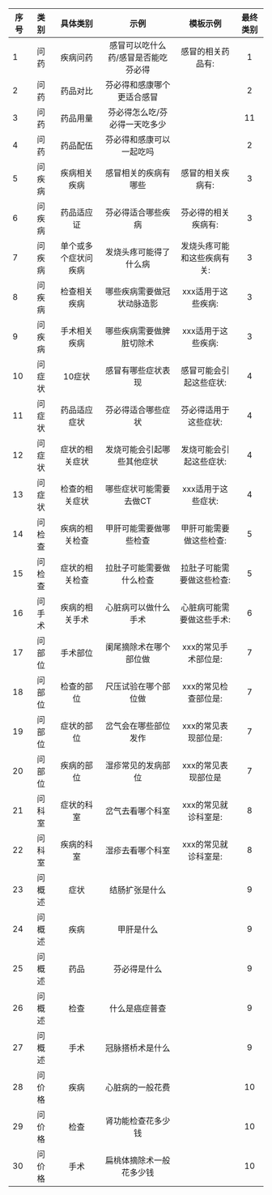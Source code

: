 序号 | 类别 | 具体类别 | 示例| 模板示例 | 最终类别
----|:------:|:------:|:------:|:------:|:------:
 1 | 问药 | 疾病问药 | 感冒可以吃什么药/感冒是否能吃芬必得 | 感冒的相关药品有: | 1
 2 | 问药 | 药品对比 | 芬必得和感康哪个更适合感冒 | | 2
 3 | 问药 | 药品用量 | 芬必得怎么吃/芬必得一天吃多少 | | 11
 4 | 问药 | 药品配伍 | 芬必得和感康可以一起吃吗 | | 2
 5 | 问疾病 | 疾病相关疾病 | 感冒相关的疾病有哪些 | 感冒的相关疾病有: | 3
 6 | 问疾病 | 药品适应证 | 芬必得适合哪些疾病 |	芬必得的相关疾病有: | 3
 7 | 问疾病 | 单个或多个症状问疾病 | 发烧头疼可能得了什么病 | 发烧头疼可能和这些疾病有关: | 3
 8 | 问疾病 | 检查相关疾病 | 哪些疾病需要做冠状动脉造影 | xxx适用于这些疾病: | 3
 9 | 问疾病 | 手术相关疾病 | 哪些疾病需要做脾脏切除术 | xxx适用于这些疾病: | 3
 10 | 问症状 | 10症状 | 感冒有哪些症状表现 | 感冒可能会引起这些症状: | 4
 11 | 问症状 | 药品适应症状 | 芬必得适合哪些症状 | 芬必得适用于这些症状: | 4
 12 | 问症状 | 症状的相关症状 | 发烧可能会引起哪些其他症状 | 发烧可能会引起这些症状: | 4
 13 | 问症状 | 检查的相关症状 | 哪些症状可能需要去做CT | xxx适用于这些症状: | 4
 14 | 问检查 | 疾病的相关检查 | 甲肝可能需要做哪些检查 | 甲肝可能需要做这些检查: | 5
 15 | 问检查 | 症状的相关检查 | 拉肚子可能需要做什么检查 | 拉肚子可能需要做这些检查: | 5
 16 | 问手术 | 疾病的相关手术 | 心脏病可以做什么手术 | 心脏病可能需要做这些手术: | 6
 17 | 问部位 | 手术部位 | 阑尾摘除术在哪个部位做 | xxx的常见手术部位是: | 7
 18 | 问部位 | 检查的部位 | 尺压试验在哪个部位做 | xxx的常见检查部位是: | 7
 19 | 问部位 | 症状的部位 | 岔气会在哪些部位发作 | xxx的常见表现部位是: | 7
 20 | 问部位 | 疾病的部位 | 湿疹常见的发病部位 | xxx的常见表现部位是 | 7
 21 | 问科室 | 症状的科室 | 岔气去看哪个科室 | xxx的常见就诊科室是: | 8
 22 | 问科室 | 疾病的科室 | 湿疹去看哪个科室 | xxx的常见就诊科室是: | 8
 23 | 问概述 | 症状 | 结肠扩张是什么 | | 9
 24 | 问概述 | 疾病 | 甲肝是什么 | | 9
 25 | 问概述 | 药品 | 芬必得是什么 | | 9
 26 | 问概述 | 检查 | 什么是癌症普查 | | 9
 27 | 问概述 | 手术 | 冠脉搭桥术是什么 | | 9
 28 | 问价格 | 疾病 | 心脏病的一般花费  | | 10
 29 | 问价格 | 检查 | 肾功能检查花多少钱 | | 10
 30 | 问价格 | 手术 | 扁桃体摘除术一般花多少钱 | | 10


